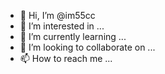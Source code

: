 - 👋 Hi, I’m @im55cc
- 👀 I’m interested in ...
- 🌱 I’m currently learning ...
- 💞️ I’m looking to collaborate on ...
- 📫 How to reach me ...

<!---
im55cc/im55cc is a ✨ special ✨ repository because its `README.md` (this file) appears on your GitHub profile.
You can click the Preview link to take a look at your changes.
--->
